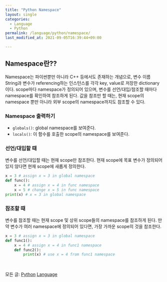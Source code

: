 ```yaml
---
title: "Python Namespace"
layout: single
categories:
  - Language
  - Python
permalink: /language/python/namespace/
last_modified_at: 2021-09-05T16:39:44+09:00

---
```


## Namespace란??

Namespace는 파이썬뿐만 아니라 C++ 등에서도 존재하는 개념으로, 변수 이름 String과 변수가 referencing하는 인스턴스를 각각 key, value로 저장한 dictionary이다.
scope마다 namespace가 정의되어 있으며, 변수를 선언/대입/참조할 때마다 namespace를 확인하여 참조하게 된다.
값을 참조만 할 때는, 현재 scope의 namespace 뿐만 아니라 외부 scope의 namespace까지도 참조할 수 있다.

### Namespace 출력하기

- `globals()`: global namespace를 보여준다.
- `locals()`: 이 함수를 호출한 scope의 namespace를 보여준다.

### 선언/대입할 때

변수를 선언/대입할 때는 현재 scope만 참조한다. 현재 scope에 목표 변수가 정의되어 있지 않다면 현재 scope에 새롭게 정의한다.

```python
x = 3 # assign x = 3 in global namespace
def func():
    x = 4 # assign x = 4 in func namespace
    x = 5 # change x = 5 in func namespace
print(x) # x = 3 in global namespace
```

### 참조할 때

변수를 참조할 때는 현재 scope 및 상위 scope들의 namespace를 참조하게 된다.
만약 변수가 여러 namespace에 정의되어 있다면, 가장 가까운 scope의 것을 참조한다.

```python
x = 3 # assign x = 3 in global namespace
def func1():
    x = 4 # assign x = 4 in func1 namespace
    def func2():
        print(x) # use x = 4 from func1 namespace
```

<br>

모든 글: [Python](/language/python/) [Language](/language/)
